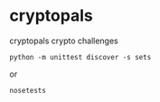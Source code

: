 # cryptopals
cryptopals crypto challenges

```
python -m unittest discover -s sets
```

or 

```
nosetests
```
